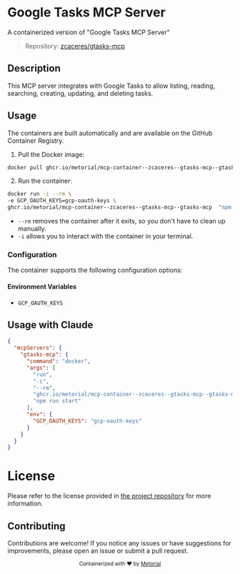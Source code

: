 
# Google Tasks MCP Server

A containerized version of "Google Tasks MCP Server"

> Repository: [zcaceres/gtasks-mcp](https://github.com/zcaceres/gtasks-mcp)

## Description

This MCP server integrates with Google Tasks to allow listing, reading, searching, creating, updating, and deleting tasks.


## Usage

The containers are built automatically and are available on the GitHub Container Registry.

1. Pull the Docker image:

```bash
docker pull ghcr.io/metorial/mcp-container--zcaceres--gtasks-mcp--gtasks-mcp
```

2. Run the container:

```bash
docker run -i --rm \ 
-e GCP_OAUTH_KEYS=gcp-oauth-keys \
ghcr.io/metorial/mcp-container--zcaceres--gtasks-mcp--gtasks-mcp  "npm run start"
```

- `--rm` removes the container after it exits, so you don't have to clean up manually.
- `-i` allows you to interact with the container in your terminal.



### Configuration

The container supports the following configuration options:




#### Environment Variables

- `GCP_OAUTH_KEYS`




## Usage with Claude

```json
{
  "mcpServers": {
    "gtasks-mcp": {
      "command": "docker",
      "args": [
        "run",
        "-i",
        "--rm",
        "ghcr.io/metorial/mcp-container--zcaceres--gtasks-mcp--gtasks-mcp",
        "npm run start"
      ],
      "env": {
        "GCP_OAUTH_KEYS": "gcp-oauth-keys"
      }
    }
  }
}
```

# License

Please refer to the license provided in [the project repository](https://github.com/zcaceres/gtasks-mcp) for more information.

## Contributing

Contributions are welcome! If you notice any issues or have suggestions for improvements, please open an issue or submit a pull request.

<div align="center">
  <sub>Containerized with ❤️ by <a href="https://metorial.com">Metorial</a></sub>
</div>
  